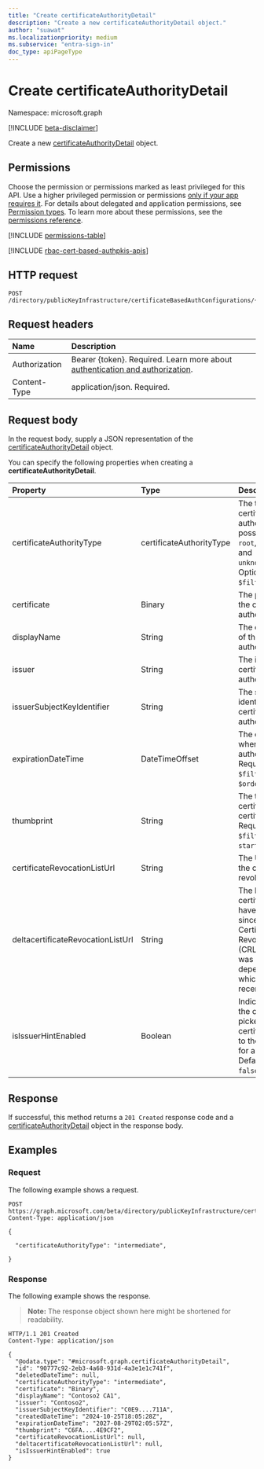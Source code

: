 ```yaml
---
title: "Create certificateAuthorityDetail"
description: "Create a new certificateAuthorityDetail object."
author: "suawat"
ms.localizationpriority: medium
ms.subservice: "entra-sign-in"
doc_type: apiPageType
---
```


# Create certificateAuthorityDetail

Namespace: microsoft.graph

[!INCLUDE [beta-disclaimer](../../includes/beta-disclaimer.md)]

Create a new [certificateAuthorityDetail](../resources/certificateauthoritydetail.md) object.

## Permissions

Choose the permission or permissions marked as least privileged for this API. Use a higher privileged permission or permissions [only if your app requires it](/graph/permissions-overview#best-practices-for-using-microsoft-graph-permissions). For details about delegated and application permissions, see [Permission types](/graph/permissions-overview#permission-types). To learn more about these permissions, see the [permissions reference](/graph/permissions-reference).

<!-- {
  "blockType": "permissions",
  "name": "certificatebasedauthpki-post-certificateauthorities-permissions"
}
-->
[!INCLUDE [permissions-table](../includes/permissions/certificatebasedauthpki-post-certificateauthorities-permissions.md)]

[!INCLUDE [rbac-cert-based-authpkis-apis](../includes/rbac-for-apis/rbac-cert-based-authpkis-apis.md)]

## HTTP request

<!-- {
  "blockType": "ignored"
}
-->
``` http
POST /directory/publicKeyInfrastructure/certificateBasedAuthConfigurations/{certificateBasedAuthPkiId}/certificateAuthorities
```

## Request headers

|Name|Description|
|:---|:---|
|Authorization|Bearer {token}. Required. Learn more about [authentication and authorization](/graph/auth/auth-concepts).|
|Content-Type|application/json. Required.|

## Request body

In the request body, supply a JSON representation of the [certificateAuthorityDetail](../resources/certificateauthoritydetail.md) object.

You can specify the following properties when creating a **certificateAuthorityDetail**.

|Property|Type|Description|
|:---|:---|:---|
|certificateAuthorityType|certificateAuthorityType|The type of certificate authority. The possible values are: `root`, `intermediate`, and `unknownFutureValue`. Optional. Supports `$filter` (`eq`).|
|certificate|Binary|The public key of the certificate authority. Required.|
|displayName|String|The display name of the certificate authority. Optional.|
|issuer|String| The issuer of the certificate authority. Optional.|
|issuerSubjectKeyIdentifier|String|The subject key identifier of certificate authority. Optional.|
|expirationDateTime|DateTimeOffset|The date and time when the certificate authority expires. Required. Supports `$filter` (`eq`) and `$orderby`.|
|thumbprint|String|The thumbprint of certificate authority certificate. Required. Supports `$filter` (`eq`, `startswith`).|
|certificateRevocationListUrl|String| The URL to check if the certificate is revoked. Optional.|
|deltacertificateRevocationListUrl|String|The list of certificates that have been revoked since the last Certificate Revocation List (CRL) or Delta CRL was published, depending on which is most recent. Optional.|
|isIssuerHintEnabled|Boolean|Indicates whether the certificate picker presents the certificate authority to the user to use for authentication. Default value is `false`. Optional.|



## Response

If successful, this method returns a `201 Created` response code and a [certificateAuthorityDetail](../resources/certificateauthoritydetail.md) object in the response body.

## Examples

### Request

The following example shows a request.
<!-- {
  "blockType": "request",
  "name": "create_certificateauthoritydetail_from_"
}
-->
``` http
POST https://graph.microsoft.com/beta/directory/publicKeyInfrastructure/certificateBasedAuthConfigurations/{certificateBasedAuthPkiId}/certificateAuthorities
Content-Type: application/json

{
 
  "certificateAuthorityType": "intermediate",
 
}
```


### Response

The following example shows the response.
>**Note:** The response object shown here might be shortened for readability.
<!-- {
  "blockType": "response",
  "truncated": true,
  "@odata.type": "microsoft.graph.certificateAuthorityDetail"
}
-->
``` http
HTTP/1.1 201 Created
Content-Type: application/json

{
  "@odata.type": "#microsoft.graph.certificateAuthorityDetail",
  "id": "90777c92-2eb3-4a68-931d-4a3e1e1c741f",
  "deletedDateTime": null,
  "certificateAuthorityType": "intermediate",
  "certificate": "Binary",
  "displayName": "Contoso2 CA1",
  "issuer": "Contoso2",
  "issuerSubjectKeyIdentifier": "C0E9....711A",
  "createdDateTime": "2024-10-25T18:05:28Z",
  "expirationDateTime": "2027-08-29T02:05:57Z",
  "thumbprint": "C6FA....4E9CF2",
  "certificateRevocationListUrl": null,
  "deltacertificateRevocationListUrl": null,
  "isIssuerHintEnabled": true
}
```

